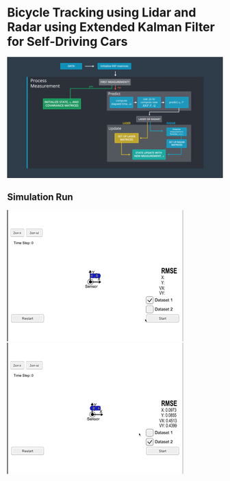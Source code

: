 [//]: # (Image References)

[image1]: ./pictures/fusion-flow.png "Fusion Flow"
[image2]: ./pictures/dataset1.gif "Dataset 1"
[image3]: ./pictures/dataset2.gif "Dataset 2"

# **Bicycle Tracking using Lidar and Radar using Extended Kalman Filter for Self-Driving Cars** 

![alt text][image1]

## Simulation Run
![alt text][image2]
![alt text][image3]

